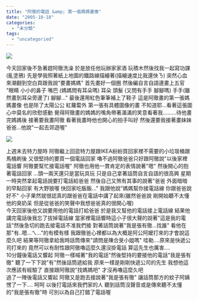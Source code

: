 ```yaml
---
title: "阿徹的電話 &amp; 第一張媽媽畫像"
date: "2005-10-18"
categories: 
  - "未分類"
tags: 
  - "uncategoried"
---
```


![](images/1260f2b0.jpg)

今天回家後不急著趕阿徹洗澡 於是放任他玩辦家家酒 玩積木然後找我一起寫功課(亂塗鴉) 先是學我照著紙上地圖的鐵路線描繪著(描繪速度比我還快ㄋ) 突然心血來潮翻到空白頁跟我說"要畫媽媽" 首先畫好一個圈 然後編自言自語邊畫上五官 "眼睛 小小的鼻子 嘴巴 (媽媽問有耳朵嗎) 耳朵 頭髮 (又問有手手 腳腳嗎) 手手(雖然畫到耳朵旁邊了) 腳腳..." 最後還用紅色筆筆補上了鞋子 這是阿徹畫的第一張媽媽畫像 也是除了太陽公公 紅蘿蔔外 第一張有具體圖像的畫 不知道耶...看著這張圖心中莫名的欣慰感動 覺得阿徹畫的媽媽的嘴角帶著滿滿的笑意看著我.........待他畫完媽媽後 接著要我畫阿徹 看著我畫時他也開心的拍手叫好 然後還要我接著畫妹妹 爸爸...他說"一起去郊遊喔"

![](images/1260f2b0.jpg)

上週末去特力屋時 阿徹繼上回逛特力屋跟IKEA紛紛買回家裡不需要的小垃圾桶跟馬桶刷後 又很堅持的要買一個電話回家 嚕不過阿徹爸爸只好跟阿徹說"以後家裡電話響 阿徹要幫忙接電話喔" 阿徹也用他一貫肯定的表情說著"嗯" 然後開心的抱著電話回家 ...頭一兩天還只是當玩具玩 只是自己拿著話筒自言自語的很高興 星期一時突然拿起電話說要打電話給爸爸 然後自己又煞有其事的說著"爸爸 外面暗暗的早點回家 有大野狼喔 快回家吃飯飯..." 我跟他說"媽媽幫你接電話線 你跟爸爸說好不" 小子果然就很認真的跟爸爸在電話中講了起來(雖然爸爸說 剛開始聽不太懂他的臭奶呆 但是從爸爸的笑聲中我想爸爸真的很開心喔)  
今天回家後他又說要用他的電話打給爸爸 於是我又幫他的電話接上電話線 結果他講完電話後我忘了拔掉電話線 當家裡電話響時這小子很大聲的說著"這是我的電話"然後急切的跑去接電話不准我們接 對著話筒說著"我是張有徹...找誰" 看他在那"有..嗯...ㄟ..."的有模有樣 我跟徹爸心裡都以為大概是阿公阿嬤打來的才會說這麼久吧 結果等阿徹拿給我時話筒傳來"請問是陳合旻小姐嗎" 哇勒....原來是快遞公司打來的 竟然可以有耐性跟阿徹嚕這麼久還沒掛電話 算這先生也厲害....  
10分鐘後電話又響起 阿徹一樣喊著"我的電話"然後堅持的要接他的電話"我是張有徹" 聽了一下下說"有"然後話筒遞給我 原來一樣是剛剛快遞公司的先生 我想他這次應該有經驗了 直接跟阿徹說"找媽媽吧" 才沒再嚕這麼久吧  
過了一陣後電話又響起 阿徹又是跑去接說著"我是張有徹" 讓話筒那方的蚊子阿姨愣了一下.... 呵呵 以後打電話來我們家的人 聽到話筒沒聲音或是傳來聽不太懂的"我是張有徹"時 可別以為自己打錯了電話喔
